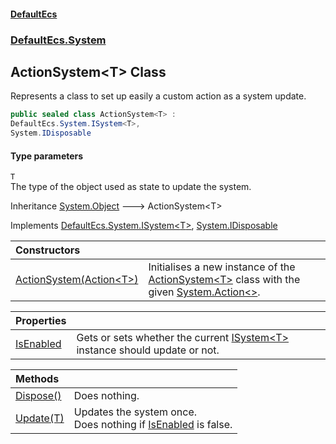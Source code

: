 #### [DefaultEcs](DefaultEcs.md 'DefaultEcs')
### [DefaultEcs.System](DefaultEcs.md#DefaultEcs_System 'DefaultEcs.System')
## ActionSystem&lt;T&gt; Class
Represents a class to set up easily a custom action as a system update.  
```csharp
public sealed class ActionSystem<T> :
DefaultEcs.System.ISystem<T>,
System.IDisposable
```
#### Type parameters
<a name='DefaultEcs_System_ActionSystem_T__T'></a>
`T`  
The type of the object used as state to update the system.
  

Inheritance [System.Object](https://docs.microsoft.com/en-us/dotnet/api/System.Object 'System.Object') &#129106; ActionSystem&lt;T&gt;  

Implements [DefaultEcs.System.ISystem&lt;](ISystem_T_.md 'DefaultEcs.System.ISystem&lt;T&gt;')[T](ActionSystem_T_.md#DefaultEcs_System_ActionSystem_T__T 'DefaultEcs.System.ActionSystem&lt;T&gt;.T')[&gt;](ISystem_T_.md 'DefaultEcs.System.ISystem&lt;T&gt;'), [System.IDisposable](https://docs.microsoft.com/en-us/dotnet/api/System.IDisposable 'System.IDisposable')  

| Constructors | |
| :--- | :--- |
| [ActionSystem(Action&lt;T&gt;)](ActionSystem_T__ActionSystem(Action_T_).md 'DefaultEcs.System.ActionSystem&lt;T&gt;.ActionSystem(System.Action&lt;T&gt;)') | Initialises a new instance of the [ActionSystem&lt;T&gt;](ActionSystem_T_.md 'DefaultEcs.System.ActionSystem&lt;T&gt;') class with the given [System.Action&lt;&gt;](https://docs.microsoft.com/en-us/dotnet/api/System.Action-1 'System.Action`1').<br/> |

| Properties | |
| :--- | :--- |
| [IsEnabled](ActionSystem_T__IsEnabled.md 'DefaultEcs.System.ActionSystem&lt;T&gt;.IsEnabled') | Gets or sets whether the current [ISystem&lt;T&gt;](ISystem_T_.md 'DefaultEcs.System.ISystem&lt;T&gt;') instance should update or not.<br/> |

| Methods | |
| :--- | :--- |
| [Dispose()](ActionSystem_T__Dispose().md 'DefaultEcs.System.ActionSystem&lt;T&gt;.Dispose()') | Does nothing.<br/> |
| [Update(T)](ActionSystem_T__Update(T).md 'DefaultEcs.System.ActionSystem&lt;T&gt;.Update(T)') | Updates the system once.<br/>Does nothing if [IsEnabled](ISystem_T__IsEnabled.md 'DefaultEcs.System.ISystem&lt;T&gt;.IsEnabled') is false.<br/> |
